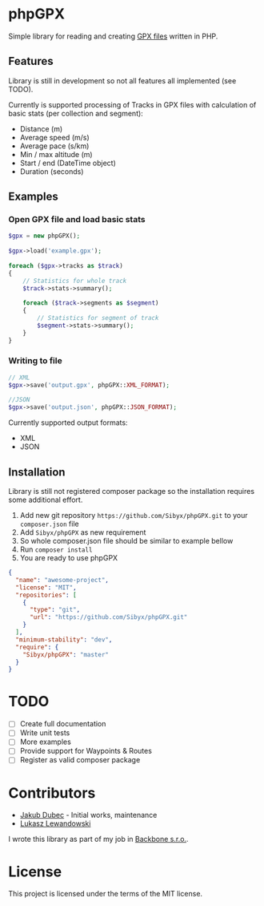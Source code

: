 # phpGPX

Simple library for reading and creating [GPX files](https://en.wikipedia.org/wiki/GPS_Exchange_Format) written in PHP.

## Features

Library is still in development so not all features all implemented (see TODO). 

Currently is supported processing of Tracks in GPX files with calculation of basic stats (per collection and segment):

 - Distance (m)
 - Average speed (m/s)
 - Average pace  (s/km)
 - Min / max altitude (m)
 - Start / end (DateTime object)
 - Duration (seconds)

## Examples

### Open GPX file and load basic stats
```php
$gpx = new phpGPX();
	
$gpx->load('example.gpx');
	
foreach ($gpx->tracks as $track)
{
    // Statistics for whole track
    $track->stats->summary();
    
    foreach ($track->segments as $segment)
    {
    	// Statistics for segment of track
    	$segment->stats->summary();
    }
}
```

### Writing to file

```php
// XML
$gpx->save('output.gpx', phpGPX::XML_FORMAT);
	
//JSON
$gpx->save('output.json', phpGPX::JSON_FORMAT);
```

Currently supported output formats:

 - XML
 - JSON

## Installation

Library is still not registered composer package so the installation requires some additional effort.

1. Add new git repository `https://github.com/Sibyx/phpGPX.git` to your `composer.json` file
2. Add `Sibyx/phpGPX` as new requirement
3. So whole composer.json file should be similar to example bellow
4. Run `composer install`
5. You are ready to use phpGPX

```json
{
  "name": "awesome-project",
  "license": "MIT",
  "repositories": [
    {
      "type": "git",
      "url": "https://github.com/Sibyx/phpGPX.git"
    }
  ],
  "minimum-stability": "dev",
  "require": {
    "Sibyx/phpGPX": "master"
  }
}
```

# TODO

 - [ ] Create full documentation
 - [ ] Write unit tests
 - [ ] More examples
 - [ ] Provide support for Waypoints & Routes
 - [ ] Register as valid composer package
 
# Contributors
 
 - [Jakub Dubec](https://github.com/Sibyx) - Initial works, maintenance
 - [Lukasz Lewandowski](https://github.com/luklewluk)
  
I wrote this library as part of my job in [Backbone s.r.o.](https://www.backbone.sk/en/).

# License

This project is licensed under the terms of the MIT license.